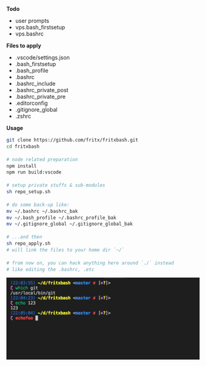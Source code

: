 **Todo**

- user prompts
- vps.bash_firstsetup
- vps.bashrc

**Files to apply**

- .vscode/settings.json
- .bash_firstsetup
- .bash_profile
- .bashrc
- .bashrc_include
- .bashrc_private_post
- .bashrc_private_pre
- .editorconfig
- .gitignore_global
- .zshrc

**Usage**

```sh
git clone https://github.com/fritx/fritxbash.git
cd fritxbash

# node related preparation
npm install
npm run build:vscode

# setup private stuffs & sub-modules
sh repo_setup.sh

# do some back-up like:
mv ~/.bashrc ~/.bashrc_bak
mv ~/.bash_profile ~/.bashrc_profile_bak
mv ~/.gitignore_global ~/.gitignore_global_bak

# ...and then
sh repo_apply.sh
# will link the files to your home dir `~/`

# from now on, you can hack anything here around `./` instead
# like editing the .bashrc, .etc
```

<img width=600 src=WechatIMG239.png>
